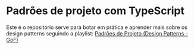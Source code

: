 # Padrões de projeto com TypeScript

Este é o repositório serve para botar em prática e aprender mais sobre os design patterns seguindo a playlist:
[Padrões de Projeto (Design Patterns - GoF)](https://www.youtube.com/watch?v=MqddY6Ochkc&list=PLbIBj8vQhvm0VY5YrMrafWaQY2EnJ3j8H)
